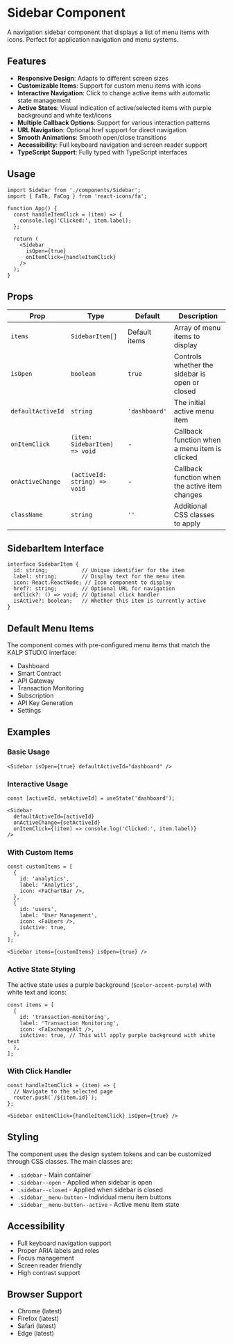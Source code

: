 # Sidebar Component

A navigation sidebar component that displays a list of menu items with icons. Perfect for application navigation and menu systems.

## Features

- **Responsive Design**: Adapts to different screen sizes
- **Customizable Items**: Support for custom menu items with icons
- **Interactive Navigation**: Click to change active items with automatic state management
- **Active States**: Visual indication of active/selected items with purple background and white text/icons
- **Multiple Callback Options**: Support for various interaction patterns
- **URL Navigation**: Optional href support for direct navigation
- **Smooth Animations**: Smooth open/close transitions
- **Accessibility**: Full keyboard navigation and screen reader support
- **TypeScript Support**: Fully typed with TypeScript interfaces

## Usage

```tsx
import Sidebar from './components/Sidebar';
import { FaTh, FaCog } from 'react-icons/fa';

function App() {
  const handleItemClick = (item) => {
    console.log('Clicked:', item.label);
  };

  return (
    <Sidebar
      isOpen={true}
      onItemClick={handleItemClick}
    />
  );
}
```

## Props

| Prop | Type | Default | Description |
|------|------|---------|-------------|
| `items` | `SidebarItem[]` | Default items | Array of menu items to display |
| `isOpen` | `boolean` | `true` | Controls whether the sidebar is open or closed |
| `defaultActiveId` | `string` | `'dashboard'` | The initial active menu item |
| `onItemClick` | `(item: SidebarItem) => void` | - | Callback function when a menu item is clicked |
| `onActiveChange` | `(activeId: string) => void` | - | Callback function when the active item changes |
| `className` | `string` | `''` | Additional CSS classes to apply |

## SidebarItem Interface

```tsx
interface SidebarItem {
  id: string;           // Unique identifier for the item
  label: string;        // Display text for the menu item
  icon: React.ReactNode; // Icon component to display
  href?: string;        // Optional URL for navigation
  onClick?: () => void; // Optional click handler
  isActive?: boolean;   // Whether this item is currently active
}
```

## Default Menu Items

The component comes with pre-configured menu items that match the KALP STUDIO interface:

- Dashboard
- Smart Contract
- API Gateway
- Transaction Monitoring
- Subscription
- API Key Generation
- Settings

## Examples

### Basic Usage
```tsx
<Sidebar isOpen={true} defaultActiveId="dashboard" />
```

### Interactive Usage
```tsx
const [activeId, setActiveId] = useState('dashboard');

<Sidebar
  defaultActiveId={activeId}
  onActiveChange={setActiveId}
  onItemClick={(item) => console.log('Clicked:', item.label)}
/>
```

### With Custom Items
```tsx
const customItems = [
  {
    id: 'analytics',
    label: 'Analytics',
    icon: <FaChartBar />,
  },
  {
    id: 'users',
    label: 'User Management',
    icon: <FaUsers />,
    isActive: true,
  },
];

<Sidebar items={customItems} isOpen={true} />
```

### Active State Styling
The active state uses a purple background (`$color-accent-purple`) with white text and icons:

```tsx
const items = [
  {
    id: 'transaction-monitoring',
    label: 'Transaction Monitoring',
    icon: <FaExchangeAlt />,
    isActive: true, // This will apply purple background with white text
  },
];
```

### With Click Handler
```tsx
const handleItemClick = (item) => {
  // Navigate to the selected page
  router.push(`/${item.id}`);
};

<Sidebar onItemClick={handleItemClick} isOpen={true} />
```

## Styling

The component uses the design system tokens and can be customized through CSS classes. The main classes are:

- `.sidebar` - Main container
- `.sidebar--open` - Applied when sidebar is open
- `.sidebar--closed` - Applied when sidebar is closed
- `.sidebar__menu-button` - Individual menu item buttons
- `.sidebar__menu-button--active` - Active menu item state

## Accessibility

- Full keyboard navigation support
- Proper ARIA labels and roles
- Focus management
- Screen reader friendly
- High contrast support

## Browser Support

- Chrome (latest)
- Firefox (latest)
- Safari (latest)
- Edge (latest)
